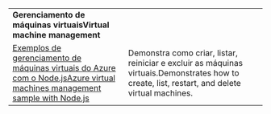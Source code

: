 | | |
|---|---|
| <span data-ttu-id="84036-101">**Gerenciamento de máquinas virtuais**</span><span class="sxs-lookup"><span data-stu-id="84036-101">**Virtual machine management**</span></span> ||
| [<span data-ttu-id="84036-102">Exemplos de gerenciamento de máquinas virtuais do Azure com o Node.js</span><span class="sxs-lookup"><span data-stu-id="84036-102">Azure virtual machines management sample with Node.js</span></span>](https://github.com/Azure-Samples/compute-node-manage-vm) | <span data-ttu-id="84036-103">Demonstra como criar, listar, reiniciar e excluir as máquinas virtuais.</span><span class="sxs-lookup"><span data-stu-id="84036-103">Demonstrates how to create, list, restart, and delete virtual machines.</span></span> |